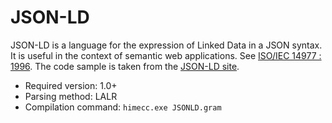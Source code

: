 # JSON-LD #

JSON-LD is a language for the expression of Linked Data in a JSON syntax.
It is useful in the context of semantic web applications.
See [ISO/IEC 14977 : 1996](http://www.cl.cam.ac.uk/~mgk25/iso-14977.pdf).
The code sample is taken from the [JSON-LD site](http://json-ld.org/).

* Required version: 1.0+
* Parsing method: LALR
* Compilation command: `himecc.exe JSONLD.gram`
